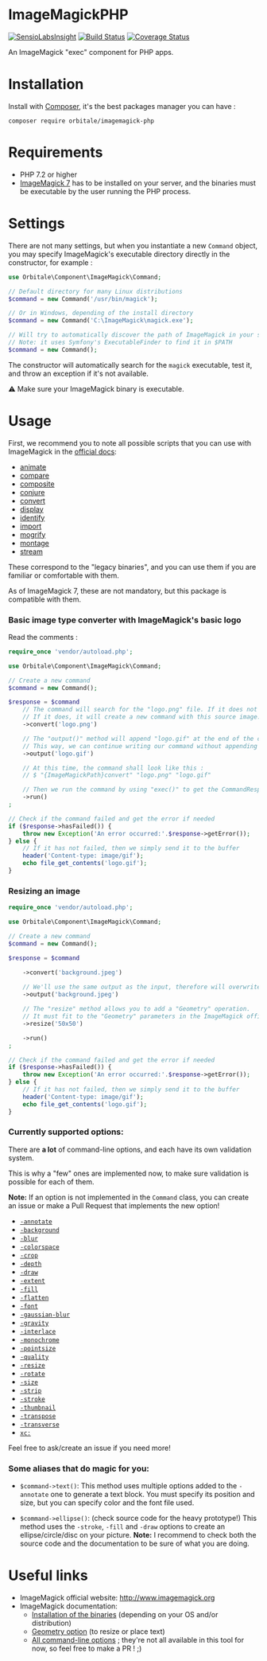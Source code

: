 ImageMagickPHP
===============

[![SensioLabsInsight](https://insight.sensiolabs.com/projects/ff8b439c-772a-495e-9780-4e8e8e451254/mini.png)](https://insight.sensiolabs.com/projects/ff8b439c-772a-495e-9780-4e8e8e451254)
[![Build Status](https://travis-ci.org/Orbitale/ImageMagickPHP.png)](https://travis-ci.org/Orbitale/ImageMagickPHP)
[![Coverage Status](https://coveralls.io/repos/Orbitale/ImageMagickPHP/badge.png)](https://coveralls.io/r/Orbitale/ImageMagickPHP)

An ImageMagick "exec" component for PHP apps.

Installation
===============

Install with [Composer](https://getcomposer.org/), it's the best packages manager you can have :

```shell
composer require orbitale/imagemagick-php
```

Requirements
===============

* PHP 7.2 or higher
* [ImageMagick 7](https://www.imagemagick.org/) has to be installed on your server, and the binaries must be executable by the user running the PHP process.

Settings
===============

There are not many settings, but when you instantiate a new `Command` object, you may specify ImageMagick's executable directory directly in the constructor, for example :

```php
use Orbitale\Component\ImageMagick\Command;

// Default directory for many Linux distributions
$command = new Command('/usr/bin/magick');

// Or in Windows, depending of the install directory
$command = new Command('C:\ImageMagick\magick.exe');

// Will try to automatically discover the path of ImageMagick in your system
// Note: it uses Symfony's ExecutableFinder to find it in $PATH
$command = new Command();
```

The constructor will automatically search for the `magick` executable, test it, and throw an exception if it's not available.

⚠️ Make sure your ImageMagick binary is executable.

Usage
===============

First, we recommend you to note all possible scripts that you can use with ImageMagick in the [official docs](https://imagemagick.org/script/command-line-tools.php):

* [animate](https://imagemagick.org/script/animate.php)
* [compare](https://imagemagick.org/script/compare.php)
* [composite](https://imagemagick.org/script/composite.php)
* [conjure](https://imagemagick.org/script/conjure.php)
* [convert](https://imagemagick.org/script/convert.php)
* [display](https://imagemagick.org/script/display.php)
* [identify](https://imagemagick.org/script/identify.php)
* [import](https://imagemagick.org/script/import.php)
* [mogrify](https://imagemagick.org/script/mogrify.php)
* [montage](https://imagemagick.org/script/montage.php)
* [stream](https://imagemagick.org/script/stream.php)

These correspond to the "legacy binaries", and you can use them if you are familiar or comfortable with them.

As of ImageMagick 7, these are not mandatory, but this package is compatible with them.

### Basic image type converter with ImageMagick's basic logo

Read the comments :

```php
require_once 'vendor/autoload.php';

use Orbitale\Component\ImageMagick\Command;

// Create a new command
$command = new Command();

$response = $command
    // The command will search for the "logo.png" file. If it does not exist, it will throw an exception.
    // If it does, it will create a new command with this source image.
    ->convert('logo.png')

    // The "output()" method will append "logo.gif" at the end of the command-line instruction as a filename.
    // This way, we can continue writing our command without appending "logo.gif" ourselves.
    ->output('logo.gif')

    // At this time, the command shall look like this :
    // $ "{ImageMagickPath}convert" "logo.png" "logo.gif"

    // Then we run the command by using "exec()" to get the CommandResponse
    ->run()
;

// Check if the command failed and get the error if needed
if ($response->hasFailed()) {
    throw new Exception('An error occurred:'.$response->getError());
} else {
    // If it has not failed, then we simply send it to the buffer
    header('Content-type: image/gif');
    echo file_get_contents('logo.gif');
}
```

### Resizing an image

```php
require_once 'vendor/autoload.php';

use Orbitale\Component\ImageMagick\Command;

// Create a new command
$command = new Command();

$response = $command

    ->convert('background.jpeg')
    
    // We'll use the same output as the input, therefore will overwrite the source file after resizing it.
    ->output('background.jpeg')

    // The "resize" method allows you to add a "Geometry" operation.
    // It must fit to the "Geometry" parameters in the ImageMagick official documentation (see links below & phpdoc)
    ->resize('50x50')

    ->run()
;

// Check if the command failed and get the error if needed
if ($response->hasFailed()) {
    throw new Exception('An error occurred:'.$response->getError());
} else {
    // If it has not failed, then we simply send it to the buffer
    header('Content-type: image/gif');
    echo file_get_contents('logo.gif');
}
```

### Currently supported options:

There are **a lot** of command-line options, and each have its own validation system.
 
This is why a "few" ones are implemented now, to make sure validation is possible for each of them.

**Note:** If an option is not implemented in the `Command` class, you can create an issue or make a Pull Request that implements the new option!

* [`-annotate`](http://www.imagemagick.org/script/command-line-options.php#annotate)
* [`-background`](http://www.imagemagick.org/script/command-line-options.php#background)
* [`-blur`](http://www.imagemagick.org/script/command-line-options.php#blur)
* [`-colorspace`](http://www.imagemagick.org/script/command-line-options.php#colorspace)
* [`-crop`](http://www.imagemagick.org/script/command-line-options.php#crop)
* [`-depth`](http://www.imagemagick.org/script/command-line-options.php#depth)
* [`-draw`](http://www.imagemagick.org/script/command-line-options.php#draw)
* [`-extent`](http://www.imagemagick.org/script/command-line-options.php#extent)
* [`-fill`](http://www.imagemagick.org/script/command-line-options.php#fill)
* [`-flatten`](http://www.imagemagick.org/script/command-line-options.php#flatten)
* [`-font`](http://www.imagemagick.org/script/command-line-options.php#font)
* [`-gaussian-blur`](http://www.imagemagick.org/script/command-line-options.php#gaussian-blur)
* [`-gravity`](http://www.imagemagick.org/script/command-line-options.php#gravity)
* [`-interlace`](http://www.imagemagick.org/script/command-line-options.php#interlace)
* [`-monochrome`](http://www.imagemagick.org/script/command-line-options.php#monochrome)
* [`-pointsize`](http://www.imagemagick.org/script/command-line-options.php#pointsize)
* [`-quality`](http://www.imagemagick.org/script/command-line-options.php#quality)
* [`-resize`](http://www.imagemagick.org/script/command-line-options.php#resize)
* [`-rotate`](http://www.imagemagick.org/script/command-line-options.php#rotate)
* [`-size`](http://www.imagemagick.org/script/command-line-options.php#size)
* [`-strip`](http://www.imagemagick.org/script/command-line-options.php#strip)
* [`-stroke`](http://www.imagemagick.org/script/command-line-options.php#stroke)
* [`-thumbnail`](http://www.imagemagick.org/script/command-line-options.php#thumbnail)
* [`-transpose`](http://www.imagemagick.org/script/command-line-options.php#transpose)
* [`-transverse`](http://www.imagemagick.org/script/command-line-options.php#transverse)
* [`xc:`](http://www.imagemagick.org/Usage/canvas/)

Feel free to ask/create an issue if you need more!

### Some aliases that do magic for you:

* `$command->text()`:
This method uses multiple options added to the `-annotate` one to generate a text block.
You must specify its position and size, but you can specify color and the font file used.

* `$command->ellipse()`: (check source code for the heavy prototype!)
This method uses the `-stroke`, `-fill` and `-draw` options to create an ellipse/circle/disc on your picture.
**Note:** I recommend to check both the source code and the documentation to be sure of what you are doing.

Useful links
===============

* ImageMagick official website: http://www.imagemagick.org
* ImageMagick documentation:
    * [Installation of the binaries](https://www.imagemagick.org/script/download.php) (depending on your OS and/or distribution)
    * [Geometry option](https://www.imagemagick.org/script/command-line-processing.php#geometry) (to resize or place text)
    * [All command-line options](https://imagemagick.org/script/command-line-options.php) ; they're not all available in this tool for now, so feel free to make a PR ! ;)
